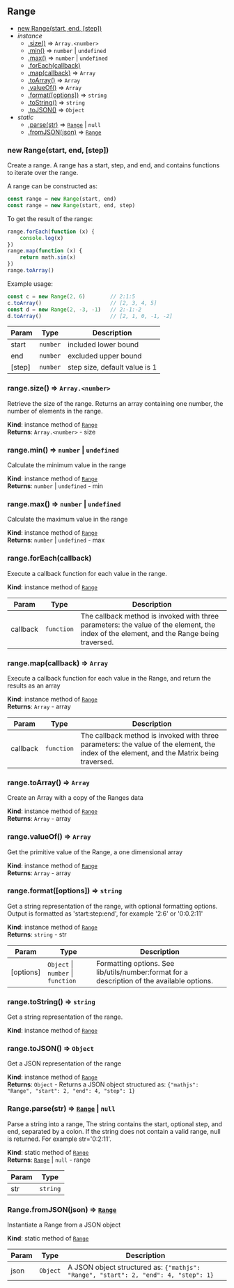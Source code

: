 <a name="Range"></a>
## Range
* [new Range(start, end, [step])](#new_Range_new)
* _instance_
	* [.size()](#Range+size) ⇒ <code>Array.&lt;number&gt;</code>
	* [.min()](#Range+min) ⇒ <code>number</code> &#124; <code>undefined</code>
	* [.max()](#Range+max) ⇒ <code>number</code> &#124; <code>undefined</code>
	* [.forEach(callback)](#Range+forEach)
	* [.map(callback)](#Range+map) ⇒ <code>Array</code>
	* [.toArray()](#Range+toArray) ⇒ <code>Array</code>
	* [.valueOf()](#Range+valueOf) ⇒ <code>Array</code>
	* [.format([options])](#Range+format) ⇒ <code>string</code>
	* [.toString()](#Range+toString) ⇒ <code>string</code>
	* [.toJSON()](#Range+toJSON) ⇒ <code>Object</code>
* _static_
	* [.parse(str)](#Range.parse) ⇒ <code>[Range](#Range)</code> &#124; <code>null</code>
	* [.fromJSON(json)](#Range.fromJSON) ⇒ <code>[Range](#Range)</code>

<a name="new_Range_new"></a>
### new Range(start, end, [step])
Create a range. A range has a start, step, and end, and contains functions
to iterate over the range.

A range can be constructed as:

```js
const range = new Range(start, end) 
const range = new Range(start, end, step) 
```

To get the result of the range:

```js
range.forEach(function (x) {
    console.log(x) 
}) 
range.map(function (x) {
    return math.sin(x) 
}) 
range.toArray() 
```

Example usage:

```js
const c = new Range(2, 6)        // 2:1:5
c.toArray()                      // [2, 3, 4, 5]
const d = new Range(2, -3, -1)   // 2:-1:-2
d.toArray()                      // [2, 1, 0, -1, -2]
```

| Param | Type | Description |
| --- | --- | --- |
| start | <code>number</code> | included lower bound |
| end | <code>number</code> | excluded upper bound |
| [step] | <code>number</code> | step size, default value is 1 |

<a name="Range+size"></a>
### range.size() ⇒ <code>Array.&lt;number&gt;</code>
Retrieve the size of the range.
Returns an array containing one number, the number of elements in the range.

**Kind**: instance method of <code>[Range](#Range)</code>  
**Returns**: <code>Array.&lt;number&gt;</code> - size  
<a name="Range+min"></a>
### range.min() ⇒ <code>number</code> &#124; <code>undefined</code>
Calculate the minimum value in the range

**Kind**: instance method of <code>[Range](#Range)</code>  
**Returns**: <code>number</code> &#124; <code>undefined</code> - min  
<a name="Range+max"></a>
### range.max() ⇒ <code>number</code> &#124; <code>undefined</code>
Calculate the maximum value in the range

**Kind**: instance method of <code>[Range](#Range)</code>  
**Returns**: <code>number</code> &#124; <code>undefined</code> - max  
<a name="Range+forEach"></a>
### range.forEach(callback)
Execute a callback function for each value in the range.

**Kind**: instance method of <code>[Range](#Range)</code>  

| Param | Type | Description |
| --- | --- | --- |
| callback | <code>function</code> | The callback method is invoked with three                              parameters: the value of the element, the index                              of the element, and the Range being traversed. |

<a name="Range+map"></a>
### range.map(callback) ⇒ <code>Array</code>
Execute a callback function for each value in the Range, and return the
results as an array

**Kind**: instance method of <code>[Range](#Range)</code>  
**Returns**: <code>Array</code> - array  

| Param | Type | Description |
| --- | --- | --- |
| callback | <code>function</code> | The callback method is invoked with three                              parameters: the value of the element, the index                              of the element, and the Matrix being traversed. |

<a name="Range+toArray"></a>
### range.toArray() ⇒ <code>Array</code>
Create an Array with a copy of the Ranges data

**Kind**: instance method of <code>[Range](#Range)</code>  
**Returns**: <code>Array</code> - array  
<a name="Range+valueOf"></a>
### range.valueOf() ⇒ <code>Array</code>
Get the primitive value of the Range, a one dimensional array

**Kind**: instance method of <code>[Range](#Range)</code>  
**Returns**: <code>Array</code> - array  
<a name="Range+format"></a>
### range.format([options]) ⇒ <code>string</code>
Get a string representation of the range, with optional formatting options.
Output is formatted as 'start:step:end', for example '2:6' or '0:0.2:11'

**Kind**: instance method of <code>[Range](#Range)</code>  
**Returns**: <code>string</code> - str  

| Param | Type | Description |
| --- | --- | --- |
| [options] | <code>Object</code> &#124; <code>number</code> &#124; <code>function</code> | Formatting options. See                                                lib/utils/number:format for a                                                description of the available                                                options. |

<a name="Range+toString"></a>
### range.toString() ⇒ <code>string</code>
Get a string representation of the range.

**Kind**: instance method of <code>[Range](#Range)</code>  
<a name="Range+toJSON"></a>
### range.toJSON() ⇒ <code>Object</code>
Get a JSON representation of the range

**Kind**: instance method of <code>[Range](#Range)</code>  
**Returns**: <code>Object</code> - Returns a JSON object structured as:
                  `{"mathjs": "Range", "start": 2, "end": 4, "step": 1}`  
<a name="Range.parse"></a>
### Range.parse(str) ⇒ <code>[Range](#Range)</code> &#124; <code>null</code>
Parse a string into a range,
The string contains the start, optional step, and end, separated by a colon.
If the string does not contain a valid range, null is returned.
For example str='0:2:11'.

**Kind**: static method of <code>[Range](#Range)</code>  
**Returns**: <code>[Range](#Range)</code> &#124; <code>null</code> - range  

| Param | Type |
| --- | --- |
| str | <code>string</code> | 

<a name="Range.fromJSON"></a>
### Range.fromJSON(json) ⇒ <code>[Range](#Range)</code>
Instantiate a Range from a JSON object

**Kind**: static method of <code>[Range](#Range)</code>  

| Param | Type | Description |
| --- | --- | --- |
| json | <code>Object</code> | A JSON object structured as:                      `{"mathjs": "Range", "start": 2, "end": 4, "step": 1}` |

